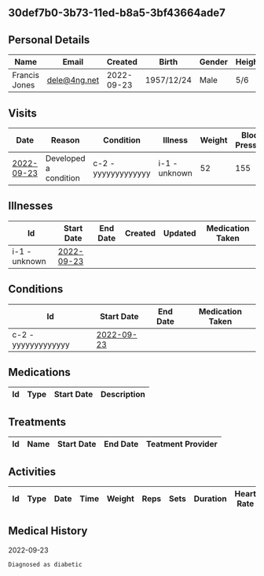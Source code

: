 
## 30def7b0-3b73-11ed-b8a5-3bf43664ade7

## Personal Details

| Name | Email | Created | Birth | Gender | Height |
| ---- | ----- | ------- | ----- | ------ | ------ |
| Francis Jones| <dele@4ng.net> | 2022-09-23   | 1957/12/24| Male | 5/6 |

## Visits

| Date | Reason | Condition | Illness | Weight | Blood Pressure | Communication | 
| ---- | ------ | --------- | ------- | ------ | -------------- | ------------- | 
| <a href="https://github.com/project-deserve/clinic-alpha-one/issues/74">2022-09-23</a>| Developed a condition | c-2 - yyyyyyyyyyyyy    | i-1 - unknown  | 52 | 155          | [video-conference](https://pade.chat:5443/ofmeet/30def7b0-3b73-11ed-b8a5-3bf43664ade7-74)       | 

## Illnesses

| Id    | Start Date | End Date | Created | Updated | Medication Taken | 
| ---   | ---------- | -------- | ------- | ------- | ---------------- | 
| i-1 - unknown| <a href="https://github.com/project-deserve/clinic-alpha-one/issues/74">2022-09-23</a>      |          |         |         |                  | 

## Conditions

| Id    | Start Date | End Date | Medication Taken | 
| ---   | ---------- | -------- | ---------------- | 
| c-2 - yyyyyyyyyyyyy| <a href="https://github.com/project-deserve/clinic-alpha-one/issues/74">2022-09-23</a>      |          |                  | 

## Medications

| Id  | Type | Start Date | Description | 
| --- | ---- | ---------- | ----------- | 

## Treatments

| Id  | Name | Start Date | End Date | Teatment Provider | 
| --- | ---- | ---------- | -------- | ----------------- | 

## Activities

| Id  | Type | Date | Time | Weight | Reps | Sets | Duration | Heart Rate | Calories Burned | 
| --- | ---- | ---- | ---- | ------ | ---- | ---- | -------- | ---------- | --------------- | 

## Medical History

2022-09-23
```markdown
Diagnosed as diabetic
```

